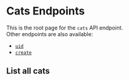# Cats Endpoints
This is the root page for the `cats` API endpoint. <br />Other endpoints are also available:
- [`uid`](CatsUID.md)
- [`create`](CatsCreate.md)

## List all cats
<api-endpoint openapi-path="../../../../cat-php-api_openapi.json" endpoint="/api/v1/cats" method="GET" />



